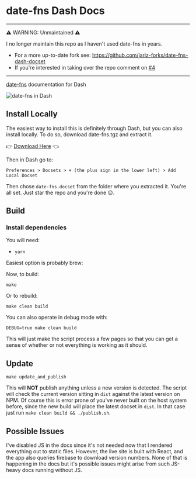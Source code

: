 # date-fns Dash Docs

---

⚠️  WARNING: Unmaintained  ⚠️

I no longer maintain this repo as I haven't used date-fns in years.

- For a more up-to-date fork see: https://github.com/jariz-forks/date-fns-dash-docset
- If you're interested in taking over the repo comment on [#4](https://github.com/iansinnott/date-fns-dash-docset/issues/4)

---

[date-fns][] documentation for Dash

<!-- Everything below this point will not be included in the dist sent to Dash -->

![date-fns in Dash](https://dropsinn.s3.amazonaws.com/Screen%20Shot%202017-08-17%20at%202.56.36%20PM.png)

## Install Locally

The easiest way to install this is definitely through Dash, but you can also install locally. To do so, download
date-fns.tgz and extract it.

👉 [Download Here](https://github.com/iansinnott/date-fns-dash-docset/raw/master/dist/date-fns.tgz) 👈

Then in Dash go to:

```
Preferences > Docsets > + (the plus sign in the lower left) > Add Local Docset
```

Then chose `date-fns.docset` from the folder where you extracted it. You're all set. Just star the repo and you're done 😉.

## Build

### Install dependencies

You will need:

* `yarn`

Easiest option is probably brew:

Now, to build:

```
make
```

Or to rebuild:

```
make clean build
```

You can also operate in debug mode with:

```
DEBUG=true make clean build
```

This will just make the script process a few pages so that you can get a sense of whether or not everything is working as it should.

## Update

```
make update_and_publish
```

This will **NOT** publish anything unless a new version is detected. The script will check the current version sitting in `dist` against the latest version on NPM. Of course this is error prone of you've never built on the host system before, since the new build will place the latest docset in `dist`. In that case just run `make clean build && ./publish.sh`.

## Possible Issues

I've disabled JS in the docs since it's not needed now that I rendered everything out to static files. However, the live site is built with React, and the app also queries firebase to download version numbers. None of that is happening in the docs but it's possible issues might arise from such JS-heavy docs running without JS.

[date-fns]: https://date-fns.org/
